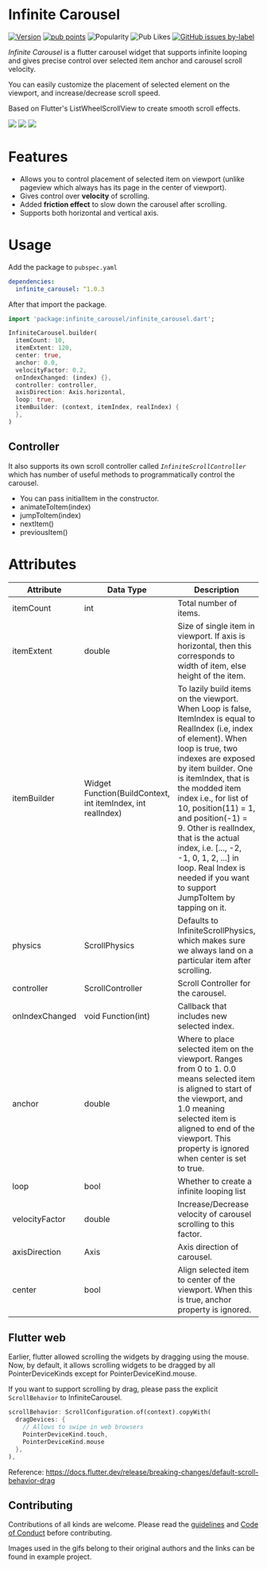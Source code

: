 # Infinite Carousel

[![Version](https://img.shields.io/pub/v/infinite_carousel.svg)](https://pub.dev/packages/infinite_carousel)
[![pub points](https://img.shields.io/pub/points/infinite_carousel)](https://pub.dev/packages/infinite_carousel/score)
![Popularity](https://img.shields.io/pub/popularity/infinite_carousel?label=popularity)
![Pub Likes](https://img.shields.io/pub/likes/infinite_carousel?label=likes)
[![GitHub issues by-label](https://img.shields.io/github/issues/GeekyAnts/infinite-carousel-flutter?label=issues)](https://github.com/GeekyAnts/infinite-carousel-flutter/issues)

_Infinite Carousel_ is a flutter carousel widget that supports infinite looping and gives precise control over selected item anchor and carousel scroll velocity.

You can easily customize the placement of selected element on the viewport, and increase/decrease scroll speed.

Based on Flutter's ListWheelScrollView to create smooth scroll effects.

![](https://github.com/GeekyAnts/infinite-carousel-flutter/blob/main/demo/complex.gif?raw=true)
![](https://github.com/GeekyAnts/infinite-carousel-flutter/blob/main/demo/horizontal.gif?raw=true)
![](https://github.com/GeekyAnts/infinite-carousel-flutter/blob/main/demo/vertical.gif?raw=true)

# Features

- Allows you to control placement of selected item on viewport (unlike pageview which always has its page in the center of viewport).
- Gives control over **velocity** of scrolling.
- Added **friction effect** to slow down the carousel after scrolling.
- Supports both horizontal and vertical axis.

# Usage

Add the package to `pubspec.yaml`

```yaml
dependencies:
  infinite_carousel: ^1.0.3
```

After that import the package.

```dart
import 'package:infinite_carousel/infinite_carousel.dart';
```

```dart
InfiniteCarousel.builder(
  itemCount: 10,
  itemExtent: 120,
  center: true,
  anchor: 0.0,
  velocityFactor: 0.2,
  onIndexChanged: (index) {},
  controller: controller,
  axisDirection: Axis.horizontal,
  loop: true,
  itemBuilder: (context, itemIndex, realIndex) {
  },
)
```

## Controller

It also supports its own scroll controller called _`InfiniteScrollController`_ which has number of useful methods to programmatically control the carousel.

- You can pass initialItem in the constructor.
- animateToItem(index)
- jumpToItem(index)
- nextItem()
- previousItem()

# Attributes

| Attribute      | Data Type                                                   | Description                                                                                                                                                                                                                                                                                                                                                                                                                                                    | Default Value            |
| -------------- | ----------------------------------------------------------- | -------------------------------------------------------------------------------------------------------------------------------------------------------------------------------------------------------------------------------------------------------------------------------------------------------------------------------------------------------------------------------------------------------------------------------------------------------------- | ------------------------ |
| itemCount      | int                                                         | Total number of items.                                                                                                                                                                                                                                                                                                                                                                                                                                         | Required                 |
| itemExtent     | double                                                      | Size of single item in viewport. If axis is horizontal, then this corresponds to width of item, else height of the item.                                                                                                                                                                                                                                                                                                                                       | Required                 |
| itemBuilder    | Widget Function(BuildContext, int itemIndex, int realIndex) | To lazily build items on the viewport. When Loop is false, ItemIndex is equal to RealIndex (i.e, index of element). When loop is true, two indexes are exposed by item builder. One is itemIndex, that is the modded item index i.e., for list of 10, position(11) = 1, and position(-1) = 9. Other is realIndex, that is the actual index, i.e. [..., -2, -1, 0, 1, 2, ...] in loop. Real Index is needed if you want to support JumpToItem by tapping on it. | Required                 |
| physics        | ScrollPhysics                                               | Defaults to InfiniteScrollPhysics, which makes sure we always land on a particular item after scrolling.                                                                                                                                                                                                                                                                                                                                                       | InfiniteScrollPhysics    |
| controller     | ScrollController                                            | Scroll Controller for the carousel.                                                                                                                                                                                                                                                                                                                                                                                                                            | InfiniteScrollController |
| onIndexChanged | void Function(int)                                          | Callback that includes new selected index.                                                                                                                                                                                                                                                                                                                                                                                                                     |                          |
| anchor         | double                                                      | Where to place selected item on the viewport. Ranges from 0 to 1. 0.0 means selected item is aligned to start of the viewport, and 1.0 meaning selected item is aligned to end of the viewport. This property is ignored when center is set to true.                                                                                                                                                                                                           | 0.0                      |
| loop           | bool                                                        | Whether to create a infinite looping list                                                                                                                                                                                                                                                                                                                                                                                                                      | true                     |
| velocityFactor | double                                                      | Increase/Decrease velocity of carousel scrolling to this factor.                                                                                                                                                                                                                                                                                                                                                                                               | 0.2                      |
| axisDirection  | Axis                                                        | Axis direction of carousel.                                                                                                                                                                                                                                                                                                                                                                                                                                    | Axis.horizontal          |
| center         | bool                                                        | Align selected item to center of the viewport. When this is true, anchor property is ignored.                                                                                                                                                                                                                                                                                                                                                                  | true                     |

## Flutter web

Earlier, flutter allowed scrolling the widgets by dragging using the mouse. Now, by default, it allows scrolling widgets to be dragged by all PointerDeviceKinds except for PointerDeviceKind.mouse.

If you want to support scrolling by drag, please pass the explicit `ScrollBehavior` to InfiniteCarousel.

```dart
scrollBehavior: ScrollConfiguration.of(context).copyWith(
  dragDevices: {
    // Allows to swipe in web browsers
    PointerDeviceKind.touch,
    PointerDeviceKind.mouse
  },
),
```

Reference: https://docs.flutter.dev/release/breaking-changes/default-scroll-behavior-drag

## Contributing

Contributions of all kinds are welcome. Please read the [guidelines](.github/CONTRIBUTING.md) and [Code of Conduct](.github/CODE_OF_CONDUCT.md) before contributing.

Images used in the gifs belong to their original authors and the links can be found in example project.
